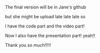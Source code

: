 The final version will be in Jane's github

but she might be upload late late late so 

I have the code part and the video part! 

Now I also have the presentation part! yeah!! 

Thank you so much!!!!!
